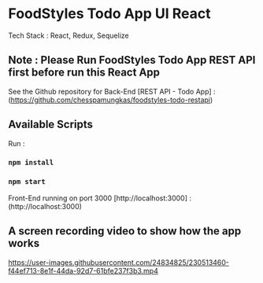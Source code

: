 # FoodStyles Todo App UI React

Tech Stack : React, Redux, Sequelize

## Note : Please Run FoodStyles Todo App REST API first before run this React App

See the Github repository for Back-End [REST API - Todo App] : (https://github.com/chesspamungkas/foodstyles-todo-restapi)

## Available Scripts

Run :

### `npm install`

### `npm start`

Front-End running on port 3000 [http://localhost:3000] : (http://localhost:3000)

## A screen recording video to show how the app works

https://user-images.githubusercontent.com/24834825/230513460-f44ef713-8e1f-44da-92d7-61bfe237f3b3.mp4
